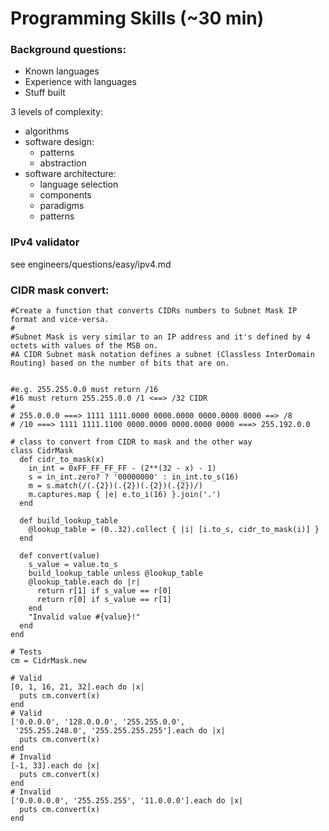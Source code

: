 # Programming Skills (~30 min)

### Background questions:
- Known languages
- Experience with languages
- Stuff built

3 levels of complexity:
- algorithms
- software design:
    - patterns
    - abstraction
- software architecture:
    - language selection
    - components
    - paradigms
    - patterns

### IPv4 validator

see engineers/questions/easy/ipv4.md

### CIDR mask convert:
~~~
#Create a function that converts CIDRs numbers to Subnet Mask IP format and vice-versa.
#
#Subnet Mask is very similar to an IP address and it's defined by 4 octets with values of the MSB on.
#A CIDR Subnet mask notation defines a subnet (Classless InterDomain Routing) based on the number of bits that are on.


#e.g. 255.255.0.0 must return /16
#16 must return 255.255.0.0 /1 <==> /32 CIDR
#
# 255.0.0.0 ===> 1111 1111.0000 0000.0000 0000.0000 0000 ==> /8
# /10 ===> 1111 1111.1100 0000.0000 0000.0000 0000 ===> 255.192.0.0

# class to convert from CIDR to mask and the other way
class CidrMask
  def cidr_to_mask(x)
    in_int = 0xFF_FF_FF_FF - (2**(32 - x) - 1)
    s = in_int.zero? ? '00000000' : in_int.to_s(16)
    m = s.match(/(.{2})(.{2})(.{2})(.{2})/)
    m.captures.map { |e| e.to_i(16) }.join('.')
  end

  def build_lookup_table
    @lookup_table = (0..32).collect { |i| [i.to_s, cidr_to_mask(i)] }
  end

  def convert(value)
    s_value = value.to_s
    build_lookup_table unless @lookup_table
    @lookup_table.each do |r|
      return r[1] if s_value == r[0]
      return r[0] if s_value == r[1]
    end
    "Invalid value #{value}!"
  end
end

# Tests
cm = CidrMask.new

# Valid
[0, 1, 16, 21, 32].each do |x|
  puts cm.convert(x)
end
# Valid
['0.0.0.0', '128.0.0.0', '255.255.0.0',
 '255.255.248.0', '255.255.255.255'].each do |x|
  puts cm.convert(x)
end
# Invalid
[-1, 33].each do |x|
  puts cm.convert(x)
end
# Invalid
['0.0.0.0.0', '255.255.255', '11.0.0.0'].each do |x|
  puts cm.convert(x)
end
~~~
